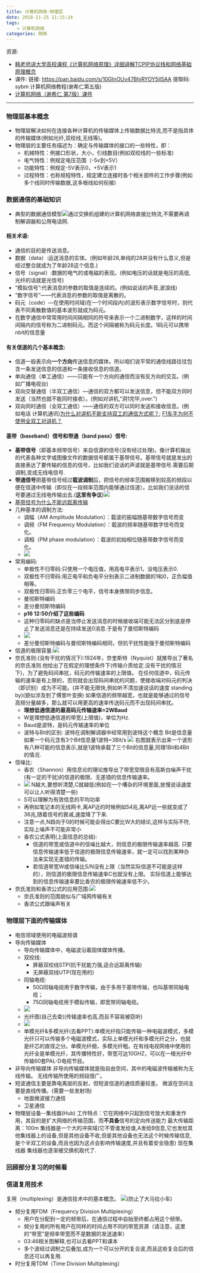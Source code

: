 ```yaml
---
title: 计算机网络-物理层
date: 2018-11-25 11:15:24
tags:
    - 计算机网络
categories: 网络
---
```


资源:

* [韩老师讲大学高校课程《计算机网络原理》详细讲解TCPIP协议栈和网络基础原理概念](https://www.bilibili.com/video/av10921041?from=search&seid=16467922731767290808)
* 课件: 链接: https://pan.baidu.com/s/10GInOUv47BhjRYOY5jlSAA 提取码: sybm
计算机网络教程(谢希仁第五版)
* [计算机网络（谢希仁 第7版）课件](http://pi67irekk.bkt.clouddn.com/%E8%AE%A1%E7%AE%97%E6%9C%BA%E7%BD%91%E7%BB%9C%EF%BC%88%E8%B0%A2%E5%B8%8C%E4%BB%81%20%E7%AC%AC7%E7%89%88%EF%BC%89%E8%AF%BE%E4%BB%B6.rar)

<!-- more -->

------------

### 物理层基本概念
* 物理层解决如何在连接各种计算机的传输媒体上传输数据比特流,而不是指具体的传输媒体(例如光纤,双绞线,无线等)。
* 物理层的主要任务描述为：确定与传输媒体的接口的一些特性，即：
    - 机械特性：例接口形状，大小，引线数目(例如双绞线的一些标准)
    - 电气特性：例规定电压范围（-5v到+5V）
    - 功能特性：例规定-5V表示0，+5V表示1
    - 过程特性：也称规程特性，规定建立连接时各个相关部件的工作步骤(例如多个线同时传输数据,这多根线如何衔接)

### 数据通信的基础知识
* 典型的数据通信模型[![](http://pi67irekk.bkt.clouddn.com/18-11-25/89459613.jpg)](http://pi67irekk.bkt.clouddn.com/18-11-25/47378321.jpg)通过交换机组建的计算机网络直接比特流,不需要再调制解调器和公用电话网.

#### 相关术语:
* 通信的目的是传送消息。
* 数据（data）:运送消息的实体。(例如年龄28,单纯的28并没有什么意义,但是经过整合就成为了年龄28这个信息.)
* 信号（signal）:数据的电气的或电磁的表现。(例如电压的话就是电压的高低,光纤的话就是光信号)
* “模拟信号”:代表消息的参数的取值是连续的。(例如说话的声音,波浪线)
* “数字信号”——代表消息的参数的取值是离散的。
* 码元（code）—在使用时间域(在一个时间段内)的波形表示数字信号时，则代表不同离散数值的基本波形就成为码元。
* 在数字通信中常常用时间间隔相同的符号来表示一个二进制数字，这样的时间间隔内的信号称为二进制码元。而这个间隔被称为码元长度。1码元可以携带nbit的信息量

#### 有关信道的几个基本概念:
* 信道一般表示向**一个方向**传送信息的媒体。所以咱们说平常的通信线路往往包含一条发送信息的信道和一条接收信息的信道。
* 单向通信（单工通信）——只能有一个方向的通信而没有反方向的交互。(例如广播电视台)
* 双向交替通信（半双工通信）—通信的双方都可以发送信息，但不能双方同时发送（当然也就不能同时接收）。(例如对讲机,"洞1完毕,over.")
* 双向同时通信（全双工通信）——通信的双方可以同时发送和接收信息。(例如电话 计算机通讯)[为什么对讲机不能支持双工的通信方式呢？](https://zhidao.baidu.com/question/2202014367369412908.html); [F1车手为何不使用全双工对讲机？](https://www.zhihu.com/question/22755148?sort=created)

#### 基带（baseband）信号和带通（band pass）信号:
* **基带信号**（即基本频带信号）来自信源的信号(没有经过处理)。像计算机输出的代表各种文字或图像文件的数据信号都属于基带信号。基带信号就是发出的直接表达了要传输的信息的信号，比如我们说话的声波就是基带信号.需要后期调制,变成无线电信号.
* **带通信号**把基带信号经过**载波调制**后，把信号的频率范围搬移到较高的频段以便在信道中传输（即仅在一段频率范围内能够通过信道）。比如我们说话的信号要通过无线电传输出去.(**这里有争议**)![](http://pi67irekk.bkt.clouddn.com/18-11-25/64985219.jpg)
* [基带信号为什么不能远距离传输](https://zhidao.baidu.com/question/85816605.html)
* 几种基本的调制方法:
    - 调幅（AM Amplitude Modulation）：载波的振幅随基带数字信号而变
    - 调频（FM Frequency Modulation）：载波的频率随基带数字信号而变化。
    - 调相（PM phase modulation）：载波的初始相位随基带数字信号而变化。
    - ![](http://pi67irekk.bkt.clouddn.com/18-11-25/53372274.jpg)
* 常用编码:
    - 单极性不归零码:只使用一个电压值，用高电平表示1，没电压表示0.
    - 双极性不归零码:用正电平和负电平分别表示二进制数据的1和0，正负幅值相等。
    - 双极性归零码:正负零三个电平，信号本身携带同步信息。
    - 曼彻斯特编码
    - 差分曼彻斯特编码
    - **p16 12:50介绍了这些编码**
    - 这种归零码的缺点是当停止发送消息的时候接收端可能无法区分到底是停止了发送消息还是在持续发送0消息.于是有了曼彻斯特编码
    - [![](http://pi67irekk.bkt.clouddn.com/18-11-25/24799345.jpg)](http://pi67irekk.bkt.clouddn.com/18-11-25/51042864.jpg)
    - 差分曼彻斯特编码与曼彻斯特编码相同，但抗干扰性能强于曼彻斯特编码
* 信道的极限容量:![](http://pi67irekk.bkt.clouddn.com/18-11-28/85821172.jpg)
* 奈氏准则:(没有干扰的情况下):1924年，奈奎斯特（Nyquist）就推导出了著名的奈氏准则.他给出了在假定的理想条件下(传输介质给定.没有干扰的情况下)，为了避免码间串扰，码元的传输速率的上限值。
在任何信道中，码元传输的速率是有上限的，否则就会出现码间串扰的问题，使接收端对码元的判决（即识别）成为不可能。(并不能无限快,例如听不清加速说话的速度 standing by)(貌似涉及到了傅里叶变换)
如果信道的频带越宽，也就是能够通过的信号高频分量越多，那么就可以用更高的速率传送码元而不出现码间串扰。
    - **理想低通信道的最高码元传输速率=2WBaud**
    - W是理想低通信道的带宽(上限值)，单位为Hz.
    - Baud是波特，是码元传输速率的单位
    - 波特与Bit的区别:
    波特在调制解调器中经常用到波特这个概念
    Bit是信息量
    如果一个码元含有3个Bit信息量1波特=3Bit/s
    ![](http://pi67irekk.bkt.clouddn.com/18-11-28/75401807.jpg)
    右图就表示出来一个波形有八种可能的信息表示,就是1波特承载了三个Bit的信息量,同理1Bit和4Bit的情况.
* 信噪比:
    - 香农（Shannon）用信息论的理论推导出了带宽受限且有高斯白噪声干扰(有一定的干扰)的信道的极限、无差错的信息传输速率。
    - ![](http://pi67irekk.bkt.clouddn.com/18-11-28/79540082.jpg)
    N越大,要想听清楚,C就越低(例如在一个嘈杂的环境里面,放慢说话速度可以让人听得清楚一些)
    - S可以理解为有效信息的平均功率
    - 再例如笔记本的无线网卡,离AP近的时候例如54兆,离AP远一些就变成了36兆,随着信号的衰减,速度降了下来.
    - 注意一点,N趋向于0的时候可能会得出C要比W大的结论,这样与实际不符,实际上噪声不可能非常小
    - 香农公式表明(上面信息的总结):
        + 信道的带宽或信道中的信噪比越大，则信息的极限传输速率越高.
        只要信息传输速率低于信道的极限信息传输速率，就一定可以找到某种办法来实现无差错的传输。
        + 若信道带宽W或信噪比S/N没有上限（当然实际信道不可能是这样的），则信道的极限信息传输速率C也就没有上限。
        实际信道上能够达到的信息传输速率要比香农的极限传输速率低不少。
* 奈氏准则和香浓公式的应用范围:![](http://pi67irekk.bkt.clouddn.com/18-11-28/56833167.jpg)
    - 奈氏准则的范围貌似与广域网传输有关
    - 香浓公式跟噪声有关

### 物理层下面的传输媒体
* 电信领域使用的电磁波频谱
* 导向传输媒体
    - 导向传输媒体中，电磁波沿着固体媒体传播。
    - 双绞线:
        + 屏蔽双绞线STP(抗干扰能力强,适合远距离传输)
        + 无屏蔽双线UTP(现在用的)
    - 同轴电缆:
        + 50Ω同轴电缆用于数字传输，由于多用于基带传输，也叫基带同轴电缆；
        + 75Ω同轴电缆用于模拟传输，即宽带同轴电缆。
    - ![](http://pi67irekk.bkt.clouddn.com/18-11-29/26254738.jpg)
    - 光纤图(自己去查)(传输速率也高,而且不容易被窃听)
    - ![](http://pi67irekk.bkt.clouddn.com/18-11-29/6297642.jpg)
    - 单模光纤&多模光纤(去看PPT):单模光纤指只能传输一种电磁波模式，多模光纤只可以传输多个电磁波模式，实际上单模光纤和多模光纤之分，也就是纤芯的直径之分。单模光纤细，多模光纤粗。在有线电视网络中使用的光纤全是单模光纤，其传播特性好，带宽可达10GHZ，可以在一根光纤中传输60套PAL-D电视节目。
* 非导向传输媒体
非导向传输媒体就是指自由空间，其中的电磁波传输被称为无线传输。
无线传输所使用的频段很广。
* 短波通信主要是靠电离层的反射，但短波信道的通信质量较差。
微波在空间主要是直线传播。(需要一些发射场)
    - 地面微波接力通信
    - 卫星通信
* 物理层设备--集线器(Hub)
工作特点：它在网络中只起到信号放大和重发作用，其目的是扩大网络的传输范围，而**不具备**信号的定向传送能力
最大传输距离：100m
集线器是一个大的冲突域(它不管谁发给谁,A发给B信息,它也发给其他集线器上的设备,但是其他设备不收,但是其他设备也无法这个时候传输信息,是个半双工的设备,而且也因为这点会影响传输速度,并且有着安全隐患)
现在集线器
集线器也逐渐被交换机取代了.

### 回顾部分复习的时候看

### 信道复用技术
复用（multiplexing）是通信技术中的基本概念。
![](http://pi67irekk.bkt.clouddn.com/18-11-29/16154781.jpg)(防止了大马拉小车)
* 频分复用FDM（Frequency Division Multiplexing）
    - 用户在分配到一定的频带后，在通信过程中自始至终都占用这个频带。
    - 频分复用的所有用户在同样的时间占用不同的带宽资源（请注意，这里的“带宽”是频率带宽而不是数据的发送速率）
    - 03:46相关图解释,也可以去看PPT和课本
    - 多个波经过调制之后叠加,成为一个可以分开的复合波,而且这些复合后的信息还可以再复用.
* 时分复用TDM（Time Division Multiplexing）



